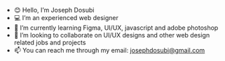 - 😊 Hello, I’m Joseph Dosubi
- 💻 I’m an experienced web designer
- 🌱 I’m currently learning Figma, UI/UX, javascript and adobe photoshop 
- 👥 I’m looking to collaborate on UI/UX designs and other web design related jobs and projects
- 📫 You can reach me through my email: josephdosubi@gmail.com
<!---
Josseyreign1/Josseyreign1 is a ✨ special ✨ repository because its `README.md` (this file) appears on your GitHub profile.
You can click the Preview link to take a look at your changes.
--->
